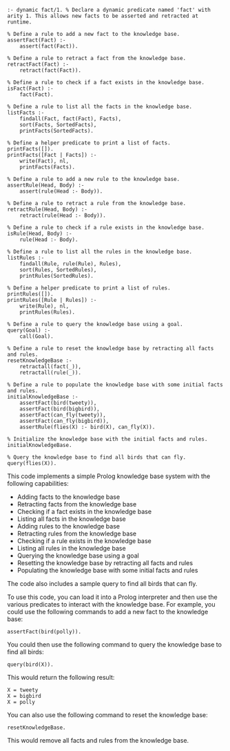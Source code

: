 ```
:- dynamic fact/1. % Declare a dynamic predicate named 'fact' with arity 1. This allows new facts to be asserted and retracted at runtime.

% Define a rule to add a new fact to the knowledge base.
assertFact(Fact) :-
    assert(fact(Fact)).

% Define a rule to retract a fact from the knowledge base.
retractFact(Fact) :-
    retract(fact(Fact)).

% Define a rule to check if a fact exists in the knowledge base.
isFact(Fact) :-
    fact(Fact).

% Define a rule to list all the facts in the knowledge base.
listFacts :-
    findall(Fact, fact(Fact), Facts),
    sort(Facts, SortedFacts),
    printFacts(SortedFacts).

% Define a helper predicate to print a list of facts.
printFacts([]).
printFacts([Fact | Facts]) :-
    write(Fact), nl,
    printFacts(Facts).

% Define a rule to add a new rule to the knowledge base.
assertRule(Head, Body) :-
    assert(rule(Head :- Body)).

% Define a rule to retract a rule from the knowledge base.
retractRule(Head, Body) :-
    retract(rule(Head :- Body)).

% Define a rule to check if a rule exists in the knowledge base.
isRule(Head, Body) :-
    rule(Head :- Body).

% Define a rule to list all the rules in the knowledge base.
listRules :-
    findall(Rule, rule(Rule), Rules),
    sort(Rules, SortedRules),
    printRules(SortedRules).

% Define a helper predicate to print a list of rules.
printRules([]).
printRules([Rule | Rules]) :-
    write(Rule), nl,
    printRules(Rules).

% Define a rule to query the knowledge base using a goal.
query(Goal) :-
    call(Goal).

% Define a rule to reset the knowledge base by retracting all facts and rules.
resetKnowledgeBase :-
    retractall(fact(_)),
    retractall(rule(_)).

% Define a rule to populate the knowledge base with some initial facts and rules.
initialKnowledgeBase :-
    assertFact(bird(tweety)),
    assertFact(bird(bigbird)),
    assertFact(can_fly(tweety)),
    assertFact(can_fly(bigbird)),
    assertRule(flies(X) :- bird(X), can_fly(X)).

% Initialize the knowledge base with the initial facts and rules.
initialKnowledgeBase.

% Query the knowledge base to find all birds that can fly.
query(flies(X)).
```

This code implements a simple Prolog knowledge base system with the following capabilities:

* Adding facts to the knowledge base
* Retracting facts from the knowledge base
* Checking if a fact exists in the knowledge base
* Listing all facts in the knowledge base
* Adding rules to the knowledge base
* Retracting rules from the knowledge base
* Checking if a rule exists in the knowledge base
* Listing all rules in the knowledge base
* Querying the knowledge base using a goal
* Resetting the knowledge base by retracting all facts and rules
* Populating the knowledge base with some initial facts and rules

The code also includes a sample query to find all birds that can fly.

To use this code, you can load it into a Prolog interpreter and then use the various predicates to interact with the knowledge base. For example, you could use the following commands to add a new fact to the knowledge base:

```
assertFact(bird(polly)).
```

You could then use the following command to query the knowledge base to find all birds:

```
query(bird(X)).
```

This would return the following result:

```
X = tweety
X = bigbird
X = polly
```

You can also use the following command to reset the knowledge base:

```
resetKnowledgeBase.
```

This would remove all facts and rules from the knowledge base.